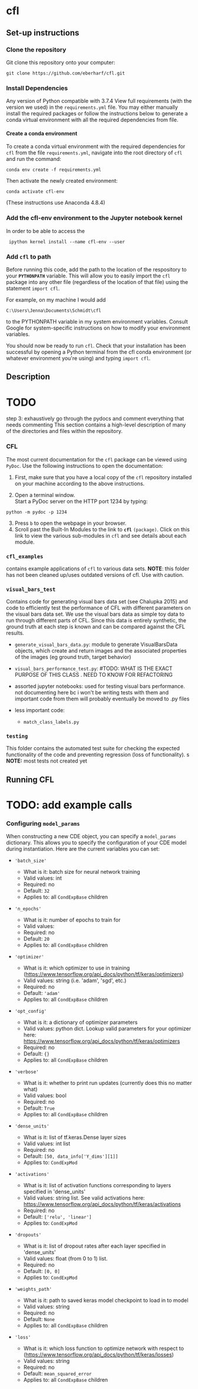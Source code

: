 # cfl

## Set-up instructions 

### Clone the repository 

Git clone this repository onto your computer: 
```
git clone https://github.com/eberharf/cfl.git
```

### Install Dependencies 

Any version of Python compatible with 3.7.4 
View full requirements (with the version we used) in the `requirements.yml` file. 
You may either manually install the required packages or follow the instructions below to generate a conda virtual environment with all the required dependencies from file.  


#### Create a conda environment 
To create a conda virtual environment with the required dependencies for `cfl` from the file `requirements.yml`, navigate into the root directory of `cfl` and run the command: 
```
conda env create -f requirements.yml
```

Then activate the newly created environment:
```
conda activate cfl-env
```

(These instructions use Anaconda 4.8.4)

### Add the cfl-env environment to the Jupyter notebook kernel 

In order to be able to access the 
```
 ipython kernel install --name cfl-env --user
```

### Add `cfl` to path 
Before running this code, add the path to the location of the respository to your **`PYTHONPATH`** variable. This will allow you to easily import the `cfl` package into any other file (regardless of the location of that file) using the statement `import cfl`. 

For example, on my machine I would add 
```
C:\Users\Jenna\Documents\Schmidt\cfl
```
to the PYTHONPATH variable in my system environment variables. Consult Google for system-specific instructions on how to modify your environment variables.


You should now be ready to run `cfl`. 
Check that your installation has been successful by opening a Python terminal from the cfl conda environment (or whatever environment you're using) and typing `import cfl`.


## Description 

# TODO 
step 3: exhaustively go through the pydocs and comment everything that needs commenting 
This section contains a high-level description of many of the directories and files within the repository. 

### CFL 
The most current documentation for the `cfl` package can be viewed using `PyDoc`. Use the following instructions to open the documentation: 

1. First, make sure that you have a local copy of the `cfl` repository installed on your machine according to the above instructions. 

2. Open a terminal window.  
Start a PyDoc server on the HTTP port 1234 by typing: 
```
python -m pydoc -p 1234
```

3. Press `b` to open the webpage in your browser. 
3. Scroll past the Built-In Modules to the link to **`cfl`** `(package)`. Click on this link to view the various sub-modules in `cfl` and see details about each module. 


### `cfl_examples`
contains example applications of `cfl` to various data sets. **NOTE**: this folder has not been cleaned up/uses outdated versions of cfl. Use with caution.

### `visual_bars_test`
Contains code for generating visual bars data set (see Chalupka 2015) and code to efficiently test the performance of CFL with different parameters on the visual bars data set. We use the visual bars data as simple toy data to run through different parts of CFL. Since this data is entirely synthetic, the ground truth at each step is known and can be compared against the CFL results. 

- `generate_visual_bars_data.py`: module to generate VisualBarsData objects, which create and return images and the associated properties of the images (eg ground truth, target behavior)
- `visual_bars_performance_test.py`: #TODO: WHAT IS THE EXACT PURPOSE OF THIS CLASS . NEED TO KNOW FOR REFACTORING 

- assorted jupyter notebooks: used for testing visual bars performance. not documenting here bc i won't be writing tests with them and important code from them will probably eventually be moved to .py files 

- less important code:
    - `match_class_labels.py`

### `testing`
This folder contains the automated test suite for checking the expected functionality of the code and preventing regression (loss of functionality). 
s
**NOTE:** most tests not created yet 


## Running CFL

# TODO: add example calls 

### Configuring `model_params`
When constructing a new CDE object, you can specify a `model_params` dictionary.
This allows you to specify the configuration of your CDE model during instantiation. 
Here are the current variables you can set:

- `'batch_size'`
    - What is it: batch size for neural network training
    - Valid values: int
    - Required: no
    - Default: `32`
    - Applies to: all `CondExpBase` children

- `'n_epochs'`
    - What is it: number of epochs to train for
    - Valid values:
    - Required: no
    - Default: `20`
    - Applies to: all `CondExpBase` children

- `'optimizer'`
    - What is it: which optimizer to use in training (https://www.tensorflow.org/api_docs/python/tf/keras/optimizers)
    - Valid values: string (i.e. 'adam', 'sgd', etc.)
    - Required: no
    - Default: `'adam'`
    - Applies to: all `CondExpBase` children

- `'opt_config'`
    - What is it: a dictionary of optimizer parameters
    - Valid values: python dict. Lookup valid parameters for your optimizer here: https://www.tensorflow.org/api_docs/python/tf/keras/optimizers
    - Required: no
    - Default: `{}`
    - Applies to: all `CondExpBase` children

- `'verbose'`
    - What is it: whether to print run updates (currently does this no matter what)
    - Valid values: bool
    - Required: no
    - Default: `True`
    - Applies to: all `CondExpBase` children

- `'dense_units'`
    - What is it: list of tf.keras.Dense layer sizes 
    - Valid values: int list
    - Required: no
    - Default: `[50, data_info['Y_dims'][1]]`
    - Applies to: `CondExpMod`

- `'activations'`
    - What is it: list of activation functions corresponding to layers specified in 'dense_units'
    - Valid values: string list. See valid activations here: https://www.tensorflow.org/api_docs/python/tf/keras/activations
    - Required: no
    - Default: `['relu', 'linear']`
    - Applies to: `CondExpMod`

- `'dropouts'`
    - What is it: list of dropout rates after each layer specified in 'dense_units'
    - Valid values: float (from 0 to 1) list.
    - Required: no
    - Default: `[0, 0]`
    - Applies to: `CondExpMod`

- `'weights_path'`
    - What is it: path to saved keras model checkpoint to load in to model
    - Valid values: string
    - Required: no
    - Default: `None`
    - Applies to: all `CondExpBase` children

- `'loss'`
    - What is it: which loss function to optimize network with respect to (https://www.tensorflow.org/api_docs/python/tf/keras/losses)
    - Valid values: string
    - Required: no
    - Default: `mean_squared_error`
    - Applies to: all `CondExpBase` children